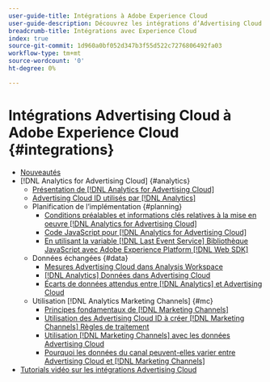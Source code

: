 ```yaml
---
user-guide-title: Intégrations à Adobe Experience Cloud
user-guide-description: Découvrez les intégrations d’Advertising Cloud DSP et de Advertising Cloud Search à d’autres produits et services Adobe Experience Cloud.
breadcrumb-title: Intégrations avec Experience Cloud
index: true
source-git-commit: 1d960a0bf052d347b3f55d522c7276806492fa03
workflow-type: tm+mt
source-wordcount: '0'
ht-degree: 0%

---
```



# Intégrations Advertising Cloud à Adobe Experience Cloud {#integrations}
<!--  and Adobe Experience Platform -->

+ [Nouveautés](/help/integrations/home.md)
+ [!DNL Analytics for Advertising Cloud] {#analytics}
   + [Présentation de [!DNL Analytics for Advertising Cloud]](/help/integrations/analytics/overview.md)
   + [Advertising Cloud ID utilisés par [!DNL Analytics]](/help/integrations/analytics/ids.md)
   + Planification de l’implémentation {#planning}
      + [Conditions préalables et informations clés relatives à la mise en oeuvre [!DNL Analytics for Advertising Cloud]](/help/integrations/analytics/prerequisites.md)
      + [Code JavaScript pour [!DNL Analytics for Advertising Cloud]](/help/integrations/analytics/javascript.md)
      + [En utilisant la variable [!DNL Last Event Service] Bibliothèque JavaScript avec Adobe Experience Platform [!DNL Web SDK]](/help/integrations/analytics/web-sdk.md)
   + Données échangées {#data}
      + [Mesures Advertising Cloud dans Analysis Workspace](/help/integrations/analytics/advertising-cloud-metrics-in-analytics.md)
      + [[!DNL Analytics] Données dans Advertising Cloud](/help/integrations/analytics/analytics-data-in-advertising-cloud.md)
      + [Écarts de données attendus entre [!DNL Analytics] et Advertising Cloud](/help/integrations/analytics/data-variances.md)
   + Utilisation [!DNL Analytics Marketing Channels] {#mc}
      + [Principes fondamentaux de [!DNL Marketing Channels]](/help/integrations/analytics/marketing-channels/mc-overview.md)
      + [Utilisation des Advertising Cloud ID à créer [!DNL Marketing Channels] Règles de traitement](/help/integrations/analytics/marketing-channels/mc-ids.md)
      + [Utilisation [!DNL Marketing Channels] avec les données Advertising Cloud](/help/integrations/analytics/marketing-channels/mc-ac-data.md)
      + [Pourquoi les données du canal peuvent-elles varier entre Advertising Cloud et [!DNL Marketing Channels]](/help/integrations/analytics/marketing-channels/mc-data-variances.md)
+ [Tutorials vidéo sur les intégrations Advertising Cloud](https://experienceleague.adobe.com/docs/advertising-cloud-learn/tutorials/overview.html)<!-- rename if the tutorials TOC structure changes -->
